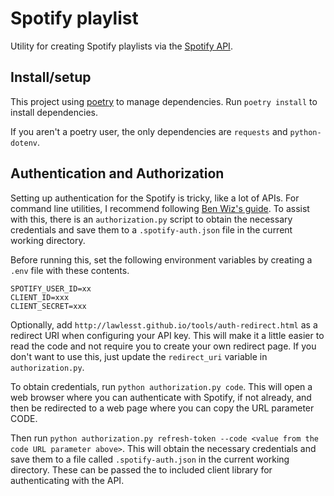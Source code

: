 # Spotify playlist

Utility for creating Spotify playlists via the [Spotify API](https://developer.spotify.com/documentation/web-api).

## Install/setup

This project using [poetry](https://python-poetry.org/) to manage dependencies. Run `poetry install` to install dependencies.

If you aren't a poetry user, the only dependencies are `requests` and `python-dotenv`.

## Authentication and Authorization

Setting up authentication for the Spotify is tricky, like a lot of APIs. For command line utilities, I recommend following [Ben Wiz's guide](https://benwiz.com/blog/create-spotify-refresh-token/). To assist with this, there is an `authorization.py` script to obtain the necessary credentials and save them to a `.spotify-auth.json` file in the current working directory.

Before running this, set the following environment variables by creating a `.env` file with these contents.

```
SPOTIFY_USER_ID=xx
CLIENT_ID=xxx
CLIENT_SECRET=xxx
```

Optionally, add `http://lawlesst.github.io/tools/auth-redirect.html` as a redirect URI when configuring your API key. This will make it a little easier to read the code and not require you to create your own redirect page. If you don't want to use this, just update the `redirect_uri` variable in `authorization.py`. 

To obtain credentials, run `python authorization.py code`. This will open a web browser where you can authenticate with Spotify, if not already, and then be redirected to a web page where you can copy the URL parameter CODE. 

Then run `python authorization.py refresh-token --code <value from the code URL parameter above>`. This will obtain the necessary credentials and save them to a file called `.spotify-auth.json` in the current working directory. These can be passed the to included client library for authenticating with the API. 
